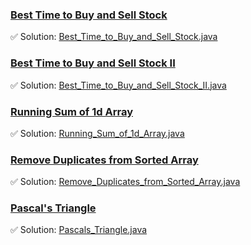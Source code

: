 ### [Best Time to Buy and Sell Stock](https://leetcode.com/problems/best-time-to-buy-and-sell-stock/description/)
✅ Solution: [Best_Time_to_Buy_and_Sell_Stock.java](Best_Time_to_Buy_and_Sell_Stock.java)

### [Best Time to Buy and Sell Stock II](https://leetcode.com/problems/best-time-to-buy-and-sell-stock-ii/description/)
✅ Solution: [Best_Time_to_Buy_and_Sell_Stock_II.java](Best_Time_to_Buy_and_Sell_Stock_II.java)

### [Running Sum of 1d Array](https://leetcode.com/problems/running-sum-of-1d-array/description/)
✅ Solution: [Running_Sum_of_1d_Array.java](Running_Sum_of_1d_Array.java)

### [Remove Duplicates from Sorted Array](https://leetcode.com/problems/remove-duplicates-from-sorted-array/description/)
✅ Solution: [Remove_Duplicates_from_Sorted_Array.java](Remove_Duplicates_from_Sorted_Array.java)

### [Pascal's Triangle](https://leetcode.com/problems/pascals-triangle/description/)
✅ Solution: [Pascals_Triangle.java](Pascals_Triangle.java)

